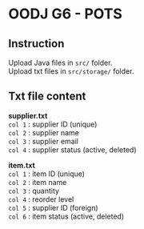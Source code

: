 # OODJ G6 - POTS
## Instruction
Upload Java files in `src/` folder.  
Upload txt files in `src/storage/` folder.  

## Txt file content
**supplier.txt**  
`col 1` : supplier ID (unique)  
`col 2` : supplier name   
`col 3` : supplier email  
`col 4` : supplier status (active, deleted)  

**item.txt**  
`col 1` : item ID (unique)  
`col 2` : item name   
`col 3` : quantity  
`col 4` : reorder level    
`col 5` : supplier ID (foreign)    
`col 6` : item status (active, deleted)  